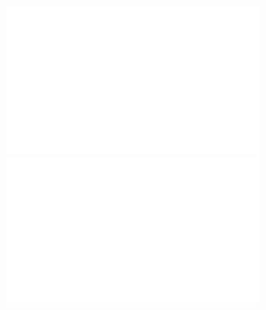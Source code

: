 
<a href="https://github.com/bertiewils#gh-dark-mode-only">
  <img src="https://raw.githubusercontent.com/bertiewils/bertiewils/master/generated/languages.svg#gh-dark-mode-only" />
</a>
<a href="https://github.com/bertiewils#gh-light-mode-only">
  <img src="https://raw.githubusercontent.com/bertiewils/bertiewils/master/generated/languages.svg#gh-light-mode-only" />
</a>
